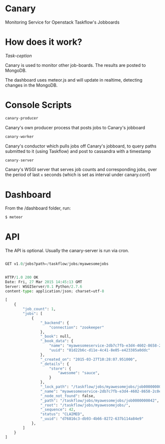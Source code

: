 
# Canary
Monitoring Service for Openstack Taskflow's Jobboards

# How does it work?
*Task-ception*

Canary is used to monitor other job-boards. The results are posted to MongoDB.

The dashboard uses meteor.js and will update in realtime, detecting changes in the MongoDB.

# Console Scripts

```python
canary-producer
```

Canary's own producer process that posts jobs to Canary's jobboard

```python
canary-worker
```

Canary's conductor which pulls jobs off Canary's jobboard, to query
paths submitted to it (using Taskflow) and post to cassandra with a timestamp

```python
canary-server
```

Canary's WSGI server that serves job counts and corresponding jobs, over the period
of last `x` seconds (which is set as interval under canary.conf)

# Dashboard

From the /dashboard folder, run:

```python
$ meteor 
```

# API

The API is optional.  Usually the canary-server is run via cron.

```python

GET v1.0/jobs?path=/taskflow/jobs/myawesomejobs
  

HTTP/1.0 200 OK
Date: Fri, 27 Mar 2015 14:45:13 GMT
Server: WSGIServer/0.1 Python/2.7.6
content-type: application/json; charset=utf-8

[
    {
        "job_count": 1,
        "jobs": [
            {
                "_backend": {
                    "connection": "zookeeper"
                },
                "_book": null,
                "_book_data": {
                    "name": "myawesomeservice-2db7c7fb-e3d4-4602-8658-2c0ec0736b50",
                    "uuid": "81d22b6c-d11e-4c41-8e05-e423385a0ddc"
                },
                "_created_on": "2015-03-27T10:28:07.951000",
                "_details": {
                    "store": {
                        "awesome": "sauce",
                    }
                },
                "_lock_path": "/taskflow/jobs/myawesomejobs/job0000000042.lock",
                "_name": "myawesomeservice-2db7c7fb-e3d4-4602-8658-2c0ec0736b50",
                "_node_not_found": false,
                "_path": "/taskflow/jobs/myawesomejobs/job0000000042",
                "_root": "/taskflow/jobs/myawesomejobs/",
                "_sequence": 42,
                "status": "CLAIMED",
                "_uuid": "d76816c3-db93-4b66-8272-637b114a84e9"
            },
        ]
    }
]
```
